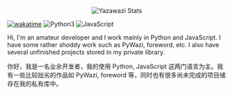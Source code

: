 <p style="text-align: center">
    <img src="https://github-readme-stats.vercel.app/api?username=yazawazi&hide_border=true&show_icons=true" title="Yazawazi Stats" alt="Yazawazi Stats" />
</p>

[![wakatime](https://wakatime.com/badge/user/8628e3ea-7946-4d52-93d3-7ba3b2647ab7.svg?style=flat-square)](https://wakatime.com/@8628e3ea-7946-4d52-93d3-7ba3b2647ab7) ![Python3](https://img.shields.io/badge/-Python-yellow?style=flat-square&logo=python) ![JavaScript](https://img.shields.io/badge/-Python-green?style=flat-square&logo=javascript)

Hi, I'm an amateur developer and I work mainly in Python and JavaScript. I have some rather shoddy work such as PyWazi, foreword, etc. I also have several unfinished projects stored in my private library.

你好，我是一名业余开发者，我的使用 Python, JavaScript 这两门语言为主。我有一些比较拙劣的作品如 PyWazi, foreword 等，同时也有很多尚未完成的项目储存在我的私有库中。

<!--
**Yazawazi/Yazawazi** is a ✨ _special_ ✨ repository because its `README.md` (this file) appears on your GitHub profile.

Here are some ideas to get you started:

- 🔭 I’m currently working on ...
- 🌱 I’m currently learning ...
- 👯 I’m looking to collaborate on ...
- 🤔 I’m looking for help with ...
- 💬 Ask me about ...
- 📫 How to reach me: ...
- 😄 Pronouns: ...
- ⚡ Fun fact: ...
-->
